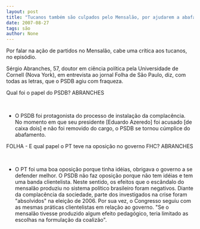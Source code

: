 ```yaml
---
layout: post
title: "Tucanos também são culpados pelo Mensalão, por ajudarem a abafar escândalo"
date: 2007-08-27
tags: são
author: None
---
```


Por falar na a&ccedil;&atilde;o de partidos no Mensal&atilde;o, cabe uma cr&iacute;tica aos tucanos, no epis&oacute;dio.

S&eacute;rgio Abranches, 57, doutor em ci&ecirc;ncia pol&iacute;tica pela Universidade de Cornell (Nova York), em entrevista ao jornal Folha de S&atilde;o Paulo, diz, com todas as letras, que o PSDB agiu com fraqueza. 

Qual foi o papel do PSDB? 
ABRANCHES 

&nbsp;

- O PSDB foi protagonista do processo de instala&ccedil;&atilde;o da complac&ecirc;ncia. No momento em que seu presidente [Eduardo Azeredo] foi acusado [de caixa dois] e n&atilde;o foi removido do cargo, o PSDB se tornou c&uacute;mplice do abafamento. 

FOLHA - E qual papel o PT teve na oposi&ccedil;&atilde;o no governo FHC? 
ABRANCHES 

&nbsp;

- O PT foi uma boa oposi&ccedil;&atilde;o porque tinha id&eacute;ias, obrigava o governo a se defender melhor. O PSDB n&atilde;o faz oposi&ccedil;&atilde;o porque n&atilde;o tem id&eacute;ias e tem uma banda clientelista.
Neste sentido, os efeitos que o esc&acirc;ndalo do mensal&atilde;o produziu no sistema pol&iacute;tico brasileiro foram negativos. 
Diante da complac&ecirc;ncia da sociedade, parte dos investigados na crise foram &quot;absolvidos&quot; na elei&ccedil;&atilde;o de 2006. Por sua vez, o Congresso seguiu com as mesmas pr&aacute;ticas clientelistas em rela&ccedil;&atilde;o ao governo. &quot;Se o mensal&atilde;o tivesse produzido algum efeito pedag&oacute;gico, teria limitado as escolhas na formula&ccedil;&atilde;o da coaliz&atilde;o&quot;. 
&nbsp; 